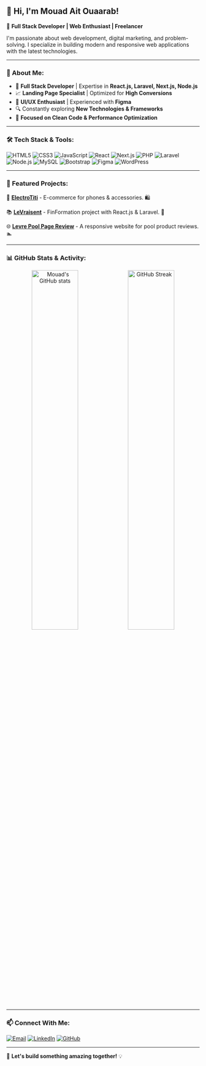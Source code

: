 ## 👋 Hi, I'm Mouad Ait Ouaarab! 

🚀 **Full Stack Developer | Web Enthusiast | Freelancer**

I'm passionate about web development, digital marketing, and problem-solving. I specialize in building modern and responsive web applications with the latest technologies.

---

### 🌟 About Me:
- 🎯 **Full Stack Developer** | Expertise in **React.js, Laravel, Next.js, Node.js**
- 📈 **Landing Page Specialist** | Optimized for **High Conversions**
- 🎨 **UI/UX Enthusiast** | Experienced with **Figma**
- 🔍 Constantly exploring **New Technologies & Frameworks**
- 🎯 **Focused on Clean Code & Performance Optimization**

---

### 🛠️ Tech Stack & Tools:

![HTML5](https://img.shields.io/badge/HTML5-%23E34F26.svg?style=for-the-badge&logo=html5&logoColor=white)
![CSS3](https://img.shields.io/badge/CSS3-%231572B6.svg?style=for-the-badge&logo=css3&logoColor=white)
![JavaScript](https://img.shields.io/badge/JavaScript-%23F7DF1E.svg?style=for-the-badge&logo=javascript&logoColor=black)
![React](https://img.shields.io/badge/React-%2361DAFB.svg?style=for-the-badge&logo=react&logoColor=black)
![Next.js](https://img.shields.io/badge/Next.js-%23000000.svg?style=for-the-badge&logo=nextdotjs&logoColor=white)
![PHP](https://img.shields.io/badge/PHP-%23777BB4.svg?style=for-the-badge&logo=php&logoColor=white)
![Laravel](https://img.shields.io/badge/Laravel-%23FF2D20.svg?style=for-the-badge&logo=laravel&logoColor=white)
![Node.js](https://img.shields.io/badge/Node.js-%23339933.svg?style=for-the-badge&logo=node.js&logoColor=white)
![MySQL](https://img.shields.io/badge/MySQL-%234479A1.svg?style=for-the-badge&logo=mysql&logoColor=white)
![Bootstrap](https://img.shields.io/badge/Bootstrap-%23563D7C.svg?style=for-the-badge&logo=bootstrap&logoColor=white)
![Figma](https://img.shields.io/badge/Figma-%23F24E1E.svg?style=for-the-badge&logo=figma&logoColor=white)
![WordPress](https://img.shields.io/badge/WordPress-%2321759B.svg?style=for-the-badge&logo=wordpress&logoColor=white)

---

### 📌 Featured Projects:

🚀 [**ElectroTiti**](https://github.com/ouaarab-mouad/ElectroTiti) - E-commerce for phones & accessories. 🛍️

📚 [**LeVraisent**](https://github.com/ouaarab-mouad/LeVraisent) - FinFormation project with React.js & Laravel. 💼

🌐 [**Levre Pool Page Review**](https://github.com/ouaarab-mouad/) - A responsive website for pool product reviews. 🏊

---

### 📊 GitHub Stats & Activity:

<p align="center">
  <img src="https://github-readme-stats.vercel.app/api?username=ouaarab-mouad&show_icons=true&theme=radical" alt="Mouad's GitHub stats" width="49%"/>
  <img src="https://github-readme-streak-stats.herokuapp.com/?user=ouaarab-mouad&theme=radical" alt="GitHub Streak" width="49%"/>
</p>

---

### 📫 Connect With Me:
[![Email](https://img.shields.io/badge/Email-%23D14836.svg?style=for-the-badge&logo=gmail&logoColor=white)](mailto:warabmoad@gmail.com)
[![LinkedIn](https://img.shields.io/badge/LinkedIn-%230077B5.svg?style=for-the-badge&logo=linkedin&logoColor=white)](https://www.linkedin.com/in/mouad-ait-ouaarab/)
[![GitHub](https://img.shields.io/badge/GitHub-%2312100E.svg?style=for-the-badge&logo=github&logoColor=white)](https://github.com/ouaarab-mouad)

---

🚀 **Let's build something amazing together!** 💡
